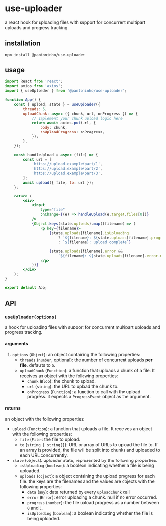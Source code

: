 # use-uploader

a react hook for uploading files with support for concurrent multipart uploads and progress tracking.

## installation

```sh
npm install @pantoninho/use-uploader
```

## usage

```jsx
import React from 'react';
import axios from 'axios';
import { useUploader } from '@pantoninho/use-uploader';

function App() {
    const { upload, state } = useUploader({
        threads: 5,
        uploadChunk: async ({ chunk, url, onProgress }) => {
            // Implement your chunk upload logic here
            return await axios.put(url, {
                body: chunk,
                onUploadProgress: onProgress,
            });
        },
    });

    const handleUpload = async (file) => {
        const url = [
            'https://upload.example/part/1',
            'https://upload.example/part/2',
            'https://upload.example/part/3',
        ];
        await upload({ file, to: url });
    };

    return (
        <div>
            <input
                type="file"
                onChange={(e) => handleUpload(e.target.files[0])}
            />
            {Object.keys(state.uploads).map((filename) => (
                <p key={filename}>
                    {state.uploads[filename].isUploading
                        ? `${filename}: ${state.uploads[filename].progress}`
                        : `${filename}: upload complete`}

                    {state.uploads[filename].error &&
                        `${filename}: ${state.uploads[filename].error.message}`}
                </p>
            ))}
        </div>
    );
}

export default App;
```

## API

### `useUploader(options)`

a hook for uploading files with support for concurrent multipart uploads and progress tracking.

#### arguments

1. `options` (`Object`): an object containing the following properties:
    - `threads` (`number`, optional): the number of concurrent uploads **per file**. defaults to `5`.
    - `uploadChunk` (`Function`): a function that uploads a chunk of a file. It receives an object with the following properties:
        - `chunk` (`Blob`): the chunk to upload.
        - `url` (`string`): the URL to upload the chunk to.
        - `onProgress` (`Function`): a function to call with the upload progress. it expects a `ProgressEvent` object as the argument.

#### returns

an object with the following properties:

-   `upload` (`Function`): a function that uploads a file. It receives an object with the following properties:
    -   `file` (`File`): the file to upload.
    -   `to` (`string | string[]`): URL or array of URLs to upload the file to. If an array is provided, the file will be split into chunks and uploaded to each URL concurrently.
-   `state` (`object`): uploader state, represented by the following properties:
    -   `isUploading` (`boolean`): a boolean indicating whether a file is being uploaded.
    -   `uploads` (`object`): a object containing the upload progress for each file. the keys are the filenames and the values are objects with the following properties:
        -   `data` (`any`): data returned by every `uploadChunk` call
        -   `error` (`Error`): error uploading a chunk. null if no error occurred.
        -   `progress` (`number`): the file upload progress as a number between `0` and `1`.
        -   `isUploading` (`boolean`): a boolean indicating whether the file is being uploaded.
